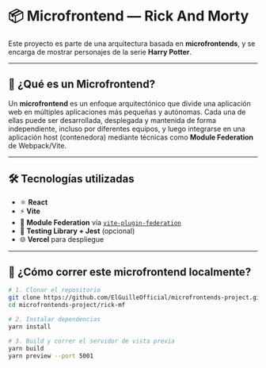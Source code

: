# 📦 Microfrontend — Rick And Morty

Este proyecto es parte de una arquitectura basada en **microfrontends**, y se encarga de mostrar personajes de la serie **Harry Potter**.

---

## 🧠 ¿Qué es un Microfrontend?

Un **microfrontend** es un enfoque arquitectónico que divide una aplicación web en múltiples aplicaciones más pequeñas y autónomas. Cada una de ellas puede ser desarrollada, desplegada y mantenida de forma independiente, incluso por diferentes equipos, y luego integrarse en una aplicación host (contenedora) mediante técnicas como **Module Federation** de Webpack/Vite.

---

## 🛠 Tecnologías utilizadas

- ⚛️ **React**
- ⚡ **Vite**
- 🧩 **Module Federation** vía [`vite-plugin-federation`](https://github.com/originjs/vite-plugin-federation)
- 🧪 **Testing Library + Jest** (opcional)
- 🌐 **Vercel** para despliegue

---

## 🚀 ¿Cómo correr este microfrontend localmente?

```bash
# 1. Clonar el repositorio
git clone https://github.com/ElGuilleOfficial/microfrontends-project.git
cd microfrontends-project/rick-mf

# 2. Instalar dependencias
yarn install

# 3. Build y correr el servidor de vista previa
yarn build
yarn preview --port 5001
